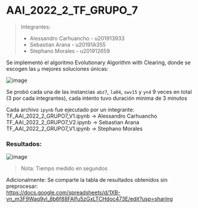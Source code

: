 # AAI_2022_2_TF_GRUPO_7

> Integrantes:
> * Alessandro Carhuancho - u201913933
> * Sebastian Arana - u20191A355
> * Stephano Morales - u201912659

Se implementó el algoritmo Evolutionary Algorithm with Clearing, donde se escogen las `μ` mejores soluciones únicas:

![image](https://user-images.githubusercontent.com/64936813/204184353-b893186a-f4cd-4528-907a-a6e2e3714438.png)

Se probó cada una de las instancias `abz7`, `la04`, `swv15` y `yn4` 9 veces en total (3 por cada integrantes), cada intento tuvo duración minima de 3 minutos

Cada archivo `ipynb` fue ejecutado por un integrante: \
TF_AAI_2022_2_GRUPO7_V1.ipynb -> Alessandro Carhuancho \
TF_AAI_2022_2_GRUPO7_V2.ipynb -> Sebastian Arana \
TF_AAI_2022_2_GRUPO7_V1.ipynb -> Stephano Morales

### Resultados:

![image](https://user-images.githubusercontent.com/64936813/204183884-acaf7b07-a40c-46a2-a522-227c56ab076b.png)
> Nota: Tiempo medido en segundos

Adicionalmente: Se comparte la tabla de resultados obtenidos sin preprocesar: \
https://docs.google.com/spreadsheets/d/1XB-vn_m3F9Waq9vl_8b6f88FAIfu5zGxLTCHdoc473E/edit?usp=sharing
